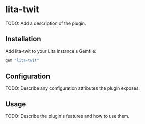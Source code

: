 # lita-twit

TODO: Add a description of the plugin.

## Installation

Add lita-twit to your Lita instance's Gemfile:

``` ruby
gem "lita-twit"
```

## Configuration

TODO: Describe any configuration attributes the plugin exposes.

## Usage

TODO: Describe the plugin's features and how to use them.
